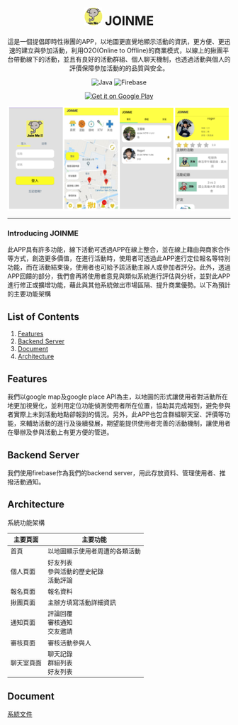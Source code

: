 # <div align="center" ><img src="docs/logo.png" alt="icon" width=40> JOINME</div>

<div align="center">這是一個提倡即時性揪團的APP，以地圖更直覺地顯示活動的資訊，更方便、更迅速的建立與參加活動，利用O2O(Online to Offline)的商業模式，以線上的揪團平台帶動線下的活動，並且有良好的活動群組、個人聊天機制，也透過活動與個人的評價保障參加活動的的品質與安全。
  
<br />   


![Java](https://img.shields.io/badge/Java-Language-red?logo=java)
![Firebase](https://img.shields.io/badge/firebase-Server-yellow?logo=firebase)


<a href='https://play.google.com/store/apps/details?id=com.roger.joinme'><img alt='Get it on Google Play' src='https://play.google.com/intl/en_us/badges/static/images/badges/en_badge_web_generic.png' width=200 /></a>

</div>

<div align="center">
<a href='https://play.google.com/store/apps/details?id=com.roger.joinme'><img alt='home' src='docs/demo.jpg'/></a>
</div>

***

### Introducing JOINME

此APP具有許多功能，線下活動可透過APP在線上整合，並在線上藉由與商家合作等方式，創造更多價值，在進行活動時，使用者可透過此APP進行定位報名等特別功能，而在活動結束後，使用者也可給予該活動主辦人或參加者評分。此外，透過APP回饋的部分，我們會再將使用者意見與類似系統進行評估與分析，並對此APP進行修正或擴增功能，藉此與其他系統做出市場區隔、提升商業優勢。以下為預計的主要功能架構

## List of Contents

1. [Features](#features)
2. [Backend Server](#backendserver)
3. [Document](#document)
4. [Architecture](#architecture)

<h2 id="features">Features</h2>

我們以google map及google place API為主，以地圖的形式讓使用者對活動所在地更加視覺化，並利用定位功能偵測使用者所在位置，協助其完成報到，避免參與者實際上未到活動地點卻報到的情況。另外，此APP也包含群組聊天室、評價等功能，來輔助活動的進行及後續發展，期望能提供使用者完善的活動機制，讓使用者在舉辦及參與活動上有更方便的管道。

<h2 id="backendserver">Backend Server</h2>

我們使用firebase作為我們的backend server，用此存放資料、管理使用者、推撥活動通知。

<h2 id="architecture">Architecture</h2>

系統功能架構

| 主要頁面 | 主要功能 |
|  ---   |  ---   |
|首頁|以地圖顯示使用者周遭的各類活動|
|個人頁面|好友列表 <br /> 參與活動的歷史紀錄 <br /> 活動評論|
|報名頁面|報名資料|
|揪團頁面|主辦方填寫活動詳細資訊|
|通知頁面|評論回覆 <br /> 審核通知 <br /> 交友邀請|
|審核頁面|審核活動參與人|
|聊天室頁面|聊天記錄 <br /> 群組列表 <br /> 好友列表|


<h2 id="document">Document</h2>

[系統文件](https://github.com/roger7904/JOINME/raw/master/docs/joinme.docx)

